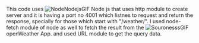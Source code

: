 This code uses ![NodeNodejsGIF](https://github.com/Amanpan19/openweatherNode/assets/120437937/4563c380-227a-4014-a0b2-c4cff8831711)
 Node js that uses http module to create server and it is having a port no 4001 which listnes to request and return the response, specially for those which start with "/weather/".
I used node-fetch module of node as well to fetch the result from the  ![SouronesssGIF](https://github.com/Amanpan19/openweatherNode/assets/120437937/593e6bb6-ba88-4bcb-89a3-4d9e2818ec14)
openWeather App.
and used URL module to get the query data.

